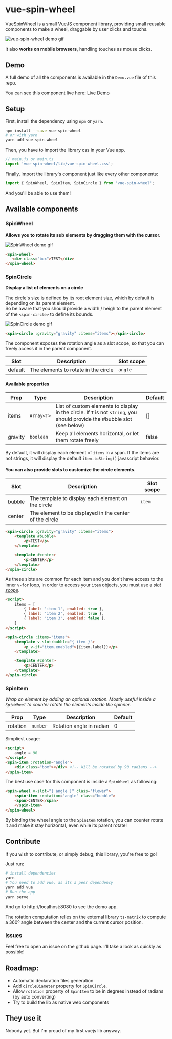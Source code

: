 # vue-spin-wheel

VueSpinWheel is a small VueJS component library, providing small reusable components to make a wheel, draggable by user clicks and touchs.

![vue-spin-wheel demo gif](./public/vue-spin-wheel-demo.gif)

It also **works on mobile browsers**, handling touches as mouse clicks.

## Demo

A full demo of all the components is available in the `Demo.vue` file of this repo.

You can see this component live here: [Live Demo ](https://codepen.io/Kapcash/pen/abvORoV)

## Setup

First, install the dependency using `npm` or `yarn`.
```bash
npm install --save vue-spin-wheel
# or with yarn
yarn add vue-spin-wheel
```

Then, you have to import the library css in your Vue app.

```javascript
// main.js or main.ts
import 'vue-spin-wheel/lib/vue-spin-wheel.css';
```

Finally, import the library's component just like every other components:

```javascript
import { SpinWheel, SpinItem, SpinCircle } from 'vue-spin-wheel';
```

And you'll be able to use them!

## Available components

### SpinWheel

**Allows you to rotate its sub elements by dragging them with the cursor.**

![SpinWheel demo gif](./public/spin-wheel-demo.gif)

```html
<spin-wheel>
   <div class="box">TEST</div>
</spin-wheel>
```

### SpinCircle

**Display a list of elements on a circle**

The circle's size is defined by its root element size, which by default is depending on its parent element.  
So be aware that you should provide a width / heigh to the parent element of the `<spin-circle>` to define its bounds.

![SpinCircle demo gif](./public/spin-circle-demo.gif)

```html
<spin-circle :gravity="gravity" :items="items"></spin-circle>
```

The component exposes the rotation angle as a slot scope, so that you can freely access it in the parent component.

|Slot|Description|Slot scope|
|----|-----------|----------|
|default|The elements to rotate in the circle|`angle`|

#### Available properties

|Prop|Type|Description|Default|
|----|----|-----------|-------|
|items|`Array<T>`|List of custom elements to display in the circle. If `T` is not `string`, you should provide the #bubble slot (see below)|[]|
|gravity|`boolean`|Keep all elements horizontal, or let them rotate freely|false|

By default, it will display each element of `items` in a span. If the items are not strings, it will display the default `item.toString()` javascript behavior.

#### You can also provide slots to customize the circle elements.

|Slot|Description|Slot scope|
|----|-----------|----------|
|bubble|The template to display each element on the circle|`item`|
|center|The element to be displayed in the center of the circle||

```html
<spin-circle :gravity="gravity" :items="items">
    <template #bubble>
        <p>TEST</p>
    </template>

    <template #center>
        <p>CENTER</p>
    </template>
</spin-circle>
```

As these slots are common for each item and you don't have access to the inner `v-for` loop, in order to access your `item` objects, you must use a *[slot scope](https://vuejs.org/v2/guide/components-slots.html#Scoped-Slots)*.

```html
<script>
    items = [
        { label: 'item 1', enabled: true },
        { label: 'item 2', enabled: true },
        { label: 'item 3', enabled: false },
    ]
</script>

<spin-circle :items="items">
    <template v-slot:bubble="{ item }">
        <p v-if="item.enabled">{{item.label}}</p>
    </template>

    <template #center>
        <p>CENTER</p>
    </template>
</spin-circle>
```

### SpinItem

*Wrap an element by adding an optional rotation. Mostly useful inside a `SpinWheel` to counter rotate the elements inside the spinner.*

|Prop|Type|Description|Default|
|----|----|-----------|-------|
|rotation|`number`|Rotation angle in radian|0|

Simpliest usage:

```html
<script>
    angle = 90
</script>
<spin-item :rotation="angle">
    <div class="box"></div> <!-- Will be rotated by 90 radians -->
</spin-item>
```

The best use case for this component is inside a `SpinWheel` as following:

```html
<spin-wheel v-slot="{ angle }" class="flower">
    <spin-item :rotation="angle" class="bubble">
    <span>CENTER</span>
    </spin-item>
</spin-wheel>
```

By binding the wheel angle to the `SpinItem` rotation, you can counter rotate it and make it stay horizontal, even while its parent rotate!

## Contribute

If you wish to contribute, or simply debug, this library, you're free to go!

Just run:

```bash
# install dependencies
yarn
# You need to add vue, as its a peer dependency
yarn add vue
# Run the app
yarn serve
```

And go to http://localhost:8080 to see the demo app.

The rotation computation relies on the external library `ts-matrix` to compute a 360º angle between the center and the current cursor position.

### Issues

Feel free to open an issue on the github page. I'll take a look as quickly as possible!

## Roadmap:

- Automatic declaration files generation
- Add `circleDiameter` property for `SpinCircle`.
- Allow `rotation` property of `SpinItem` to be in degrees instead of radians (by auto converting)
- Try to build the lib as native web components

## They use it

Nobody yet. But I'm proud of my first vuejs lib anyway.